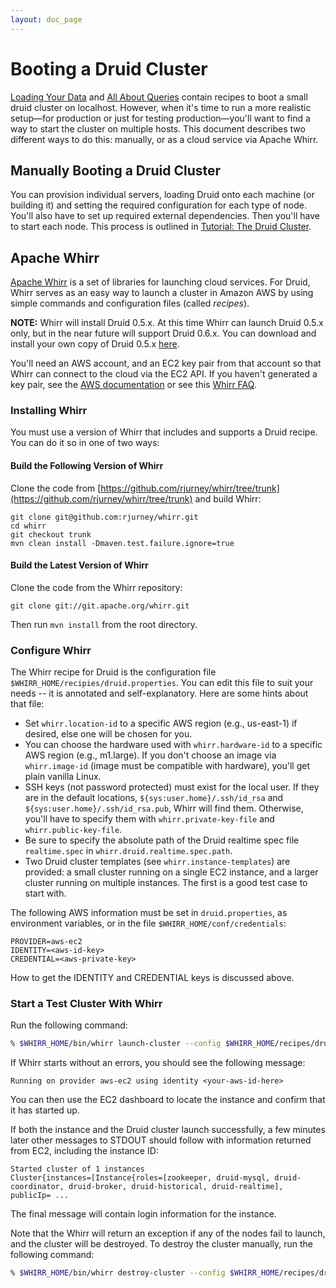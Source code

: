 ```yaml
---
layout: doc_page
---
```


# Booting a Druid Cluster
[Loading Your Data](Tutorial%3A-Loading-Your-Data-Part-2.html) and [All About Queries](Tutorial%3A-All-About-Queries.html) contain recipes to boot a small druid cluster on localhost. However, when it's time to run a more realistic setup&mdash;for production or just for testing production&mdash;you'll want to find a way to start the cluster on multiple hosts. This document describes two different ways to do this: manually, or as a cloud service via Apache Whirr.

## Manually Booting a Druid Cluster
You can provision individual servers, loading Druid onto each machine (or building it) and setting the required configuration for each type of node. You'll also have to set up required external dependencies. Then you'll have to start each node. This process is outlined in [Tutorial: The Druid Cluster](Tutorial:-The-Druid-Cluster.html).

## Apache Whirr

[Apache Whirr](http://whirr.apache.org/) is a set of libraries for launching cloud services. For Druid, Whirr serves as an easy way to launch a cluster in Amazon AWS by using simple commands and configuration files (called *recipes*).

**NOTE:** Whirr will install Druid 0.5.x. At this time Whirr can launch Druid 0.5.x only, but in the near future will support Druid 0.6.x. You can download and install your own copy of Druid 0.5.x [here](http://static.druid.io/artifacts/releases/druid-services-0.5.7-bin.tar.gz).

You'll need an AWS account, and an EC2 key pair from that account so that Whirr can connect to the cloud via the EC2 API. If you haven't generated a key pair, see the [AWS documentation](http://docs.aws.amazon.com/AWSEC2/latest/UserGuide/ec2-key-pairs.html) or see this [Whirr FAQ](http://whirr.apache.org/faq.html#how-do-i-find-my-cloud-credentials).


### Installing Whirr
You must use a version of Whirr that includes and supports a Druid recipe. You can do it so in one of two ways:

#### Build the Following Version of Whirr
Clone the code from [https://github.com/rjurney/whirr/tree/trunk](https://github.com/rjurney/whirr/tree/trunk) and build Whirr:

    git clone git@github.com:rjurney/whirr.git
    cd whirr
    git checkout trunk
    mvn clean install -Dmaven.test.failure.ignore=true

#### Build the Latest Version of Whirr
Clone the code from the Whirr repository:

    git clone git://git.apache.org/whirr.git
    
Then run `mvn install` from the root directory.

### Configure Whirr
The Whirr recipe for Druid is the configuration file `$WHIRR_HOME/recipies/druid.properties`. You can edit this file to suit your needs -- it is annotated and self-explanatory. Here are some hints about that file:

* Set `whirr.location-id` to a specific AWS region (e.g., us-east-1) if desired, else one will be chosen for you.
* You can choose the hardware used with `whirr.hardware-id` to a specific AWS region (e.g., m1.large). If you don't choose an image via `whirr.image-id` (image must be compatible with hardware), you'll get plain vanilla Linux.
* SSH keys (not password protected) must exist for the local user. If they are in the default locations, `${sys:user.home}/.ssh/id_rsa` and `${sys:user.home}/.ssh/id_rsa.pub`, Whirr will find them. Otherwise, you'll have to specify them with `whirr.private-key-file` and `whirr.public-key-file`.
* Be sure to specify the absolute path of the Druid realtime spec file `realtime.spec` in `whirr.druid.realtime.spec.path`.
* Two Druid cluster templates (see `whirr.instance-templates`) are provided: a small cluster running on a single EC2 instance, and a larger cluster running on multiple instances. The first is a good test case to start with.

The following AWS information must be set in `druid.properties`, as environment variables, or in the file `$WHIRR_HOME/conf/credentials`:

    PROVIDER=aws-ec2
    IDENTITY=<aws-id-key>
    CREDENTIAL=<aws-private-key>
    
How to get the IDENTITY and CREDENTIAL keys is discussed above.

### Start a Test Cluster With Whirr
Run the following command:

```bash
% $WHIRR_HOME/bin/whirr launch-cluster --config $WHIRR_HOME/recipes/druid.properties
```
If Whirr starts without an errors, you should see the following message:

    Running on provider aws-ec2 using identity <your-aws-id-here>
    
You can then use the EC2 dashboard to locate the instance and confirm that it has started up.

If both the instance and the Druid cluster launch successfully, a few minutes later other messages to STDOUT should follow with information returned from EC2, including the instance ID:

    Started cluster of 1 instances
    Cluster{instances=[Instance{roles=[zookeeper, druid-mysql, druid-coordinator, druid-broker, druid-historical, druid-realtime], publicIp= ...
    
The final message will contain login information for the instance.

Note that the Whirr will return an exception if any of the nodes fail to launch, and the cluster will be destroyed. To destroy the cluster manually, run the following command:

```bash
% $WHIRR_HOME/bin/whirr destroy-cluster --config $WHIRR_HOME/recipes/druid.properties
```


